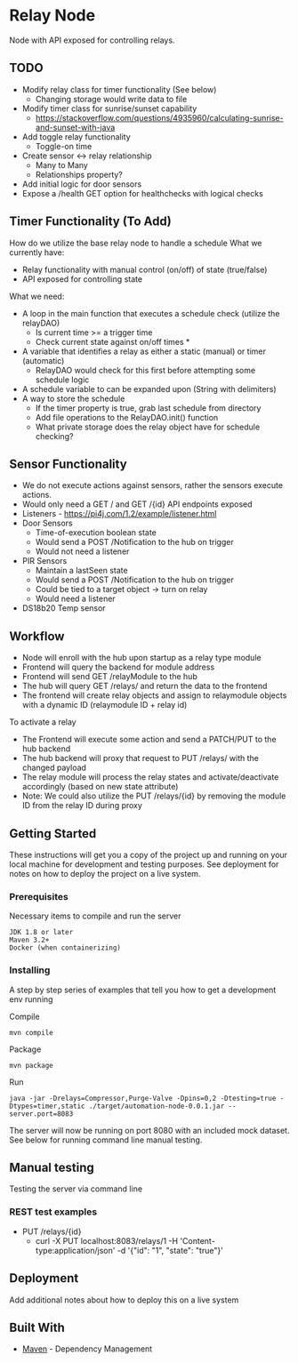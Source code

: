 # Relay Node

Node with API exposed for controlling relays.

## TODO

* Modify relay class for timer functionality (See below)
    * Changing storage would write data to file
* Modify timer class for sunrise/sunset capability
    * https://stackoverflow.com/questions/4935960/calculating-sunrise-and-sunset-with-java
* Add toggle relay functionality
    * Toggle-on time
* Create sensor <-> relay relationship
    * Many to Many
    * Relationships property?
* Add initial logic for door sensors
* Expose a /health GET option for healthchecks with logical checks

## Timer Functionality (To Add)
How do we utilize the base relay node to handle a schedule
What we currently have:
* Relay functionality with manual control (on/off) of state (true/false)
* API exposed for controlling state

What we need:
* A loop in the main function that executes a schedule check (utilize the relayDAO)
    * Is current time >= a trigger time
    * Check current state against on/off times
        * 
* A variable that identifies a relay as either a static (manual) or timer (automatic)
    * RelayDAO would check for this first before attempting some schedule logic
* A schedule variable to can be expanded upon (String with delimiters)
* A way to store the schedule
    * If the timer property is true, grab last schedule from directory
    * Add file operations to the RelayDAO.init() function
    * What private storage does the relay object have for schedule checking?

## Sensor Functionality
* We do not execute actions against sensors, rather the sensors execute actions.
* Would only need a GET / and GET /{id} API endpoints exposed
* Listeners - https://pi4j.com/1.2/example/listener.html
* Door Sensors
    * Time-of-execution boolean state
    * Would send a POST /Notification to the hub on trigger
    * Would not need a listener
* PIR Sensors
    * Maintain a lastSeen state
    * Would send a POST /Notification to the hub on trigger
    * Could be tied to a target object -> turn on relay
    * Would need a listener
* DS18b20 Temp sensor


## Workflow
* Node will enroll with the hub upon startup as a relay type module
* Frontend will query the backend for module address
* Frontend will send GET /relayModule to the hub
* The hub will query GET /relays/ and return the data to the frontend
* The frontend will create relay objects and assign to relaymodule objects with a dynamic ID (relaymodule ID + relay id)

To activate a relay
* The Frontend will execute some action and send a PATCH/PUT to the hub backend
* The hub backend will proxy that request to PUT /relays/ with the changed payload
* The relay module will process the relay states and activate/deactivate accordingly (based on new state attribute)
* Note: We could also utilize the PUT /relays/{id} by removing the module ID from the relay ID during proxy


## Getting Started

These instructions will get you a copy of the project up and running on your local machine for development and testing purposes. See deployment for notes on how to deploy the project on a live system.

### Prerequisites

Necessary items to compile and run the server

```
JDK 1.8 or later
Maven 3.2+
Docker (when containerizing)
```

### Installing

A step by step series of examples that tell you how to get a development env running

Compile

```
mvn compile
```

Package

```
mvn package
```

Run

```
java -jar -Drelays=Compressor,Purge-Valve -Dpins=0,2 -Dtesting=true -Dtypes=timer,static ./target/automation-node-0.0.1.jar --server.port=8083
```

The server will now be running on port 8080 with an included mock dataset.
See below for running command line manual testing.

## Manual testing

Testing the server via command line

### REST test examples

* PUT /relays/{id}
    * curl -X PUT localhost:8083/relays/1 -H 'Content-type:application/json' -d '{"id": "1", "state": "true"}'


## Deployment

Add additional notes about how to deploy this on a live system

## Built With
* [Maven](https://maven.apache.org/) - Dependency Management
